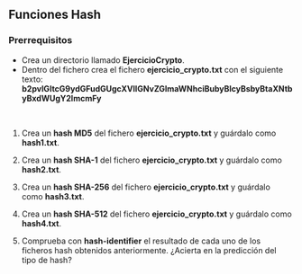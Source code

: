 <h2>Funciones Hash</h2>

<h3>Prerrequisitos</h3>

- Crea un directorio llamado **EjercicioCrypto**.
- Dentro del fichero crea el fichero **ejercicio_crypto.txt** con el siguiente texto: **b2pvIGltcG9ydGFudGUgcXVlIGNvZGlmaWNhciBubyBlcyBsbyBtaXNtbyBxdWUgY2lmcmFy**
<br>

1. Crea un **hash MD5** del fichero **ejercicio_crypto.txt** y guárdalo como **hash1.txt**.

2. Crea un **hash SHA-1** del fichero **ejercicio_crypto.txt** y guárdalo como **hash2.txt**.

3. Crea un **hash SHA-256** del fichero **ejercicio_crypto.txt** y guárdalo como **hash3.txt**.

4. Crea un **hash SHA-512** del fichero **ejercicio_crypto.txt** y guárdalo como **hash4.txt**.

5. Comprueba con **hash-identifier** el resultado de cada uno de los ficheros hash obtenidos
anteriormente. ¿Acierta en la predicción del tipo de hash?
